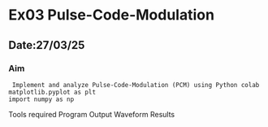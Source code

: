 # Ex03 Pulse-Code-Modulation
## Date:27/03/25
### Aim

     Implement and analyze Pulse-Code-Modulation (PCM) using Python colab matplotlib.pyplot as plt
    import numpy as np

Tools required
Program
Output Waveform
Results
